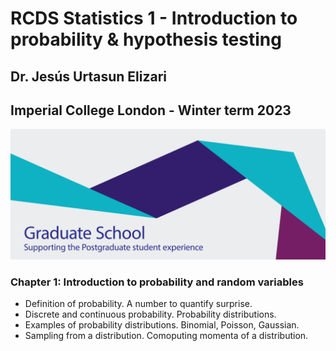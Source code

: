 # RCDS Statistics 1 - Introduction to probability & hypothesis testing

## Dr. Jesús Urtasun Elizari

## Imperial College London - Winter term 2023

<img src="/readme_figures/grad-school-logo.png">

### Chapter 1: Introduction to probability and random variables

- Definition of probability. A number to quantify surprise.
- Discrete and continuous probability. Probability distributions.
- Examples of probability distributions. Binomial, Poisson, Gaussian.
- Sampling from a distribution. Comoputing momenta of a distribution.